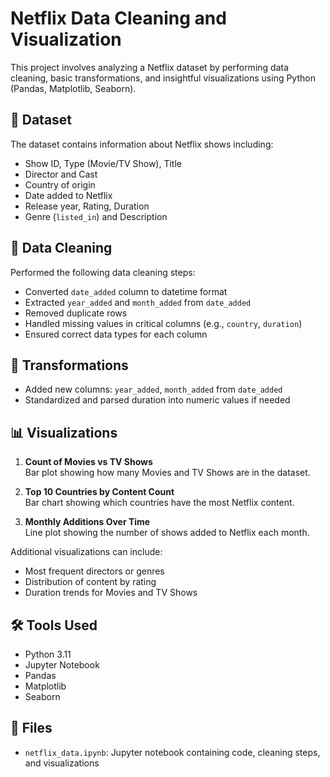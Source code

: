 # Netflix Data Cleaning and Visualization

This project involves analyzing a Netflix dataset by performing data cleaning, basic transformations, and insightful visualizations using Python (Pandas, Matplotlib, Seaborn).

## 📁 Dataset

The dataset contains information about Netflix shows including:
- Show ID, Type (Movie/TV Show), Title
- Director and Cast
- Country of origin
- Date added to Netflix
- Release year, Rating, Duration
- Genre (`listed_in`) and Description

## 🧹 Data Cleaning

Performed the following data cleaning steps:
- Converted `date_added` column to datetime format
- Extracted `year_added` and `month_added` from `date_added`
- Removed duplicate rows
- Handled missing values in critical columns (e.g., `country`, `duration`)
- Ensured correct data types for each column

## 🔁 Transformations

- Added new columns: `year_added`, `month_added` from `date_added`
- Standardized and parsed duration into numeric values if needed

## 📊 Visualizations

1. **Count of Movies vs TV Shows**  
   Bar plot showing how many Movies and TV Shows are in the dataset.

2. **Top 10 Countries by Content Count**  
   Bar chart showing which countries have the most Netflix content.

3. **Monthly Additions Over Time**  
   Line plot showing the number of shows added to Netflix each month.

Additional visualizations can include:
- Most frequent directors or genres
- Distribution of content by rating
- Duration trends for Movies and TV Shows

## 🛠️ Tools Used

- Python 3.11
- Jupyter Notebook
- Pandas
- Matplotlib
- Seaborn

## 📂 Files

- `netflix_data.ipynb`: Jupyter notebook containing code, cleaning steps, and visualizations
